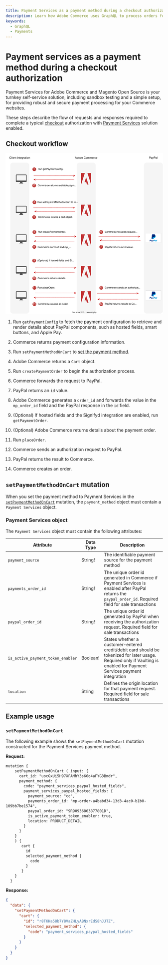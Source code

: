 ```yaml
---
title: Payment Services as a payment method during a checkout authorization
description: Learn how Adobe Commerce uses GraphQL to process orders for the Payment Services payment method during a typical checkout authorization.
keywords:
  - GraphQL
  - Payments
---
```


# Payment services as a payment method during a checkout authorization

Payment Services for Adobe Commerce and Magento Open Source is your turnkey self-service solution, including sandbox testing and a simple setup, for providing robust and secure payment processing for your Commerce websites.

These steps describe the flow of requests and responses required to complete a typical [checkout](../tutorials/checkout/index.md) authorization with [Payment Services](https://experienceleague.adobe.com/docs/commerce-merchant-services/payment-services/guide-overview.html) solution enabled.

## Checkout workflow

![Payment Services sequence diagram](../../_images/graphql/payment-services.svg)

1. Run `getPaymentConfig` to fetch the payment configuration to retrieve and render details about PayPal components, such as hosted fields, smart buttons, and Apple Pay.

1. Commerce returns payment configuration information.

1. Run `setPaymentMethodOnCart` to [set the payment method](../tutorials/checkout/set-payment-method.md).

1. Adobe Commerce returns a `Cart` object.

1. Run `createPaymentOrder` to begin the authorization process.

1. Commerce forwards the request to PayPal.

1. PayPal returns an `id` value.

1. Adobe Commerce generates a `order_id` and forwards the value in the `mp_order_id` field and the PayPal response in the `id` field.

1. (Optional) If hosted fields and the Signifyd integration are enabled, run `getPaymentOrder`.

1.  (Optional) Adobe Commerce returns details about the payment order.

1.  Run `placeOrder`.

1.  Commerce sends an authorization request to PayPal.

1.  PayPal returns the result to Commerce.

1.  Commerce creates an order.

## `setPaymentMethodOnCart` mutation

When you set the payment method to Payment Services in the [`setPaymentMethodOnCart`](../schema/cart/mutations/set-payment-method.md) mutation, the `payment_method` object must contain a `Payment Services` object.

### Payment Services object

The `Payment Services` object must contain the following attributes:

Attribute |  Data Type | Description
--- | --- | ---
`payment_source` | String! | The identifiable payment source for the payment method
`payments_order_id` | String! | The unique order id generated in Commerce if Payment Services is enabled after PayPal returns the `paypal_order_id`. Required field for sale transactions
`paypal_order_id` | String! | The unique order id generated by PayPal when receiving the authorization request. Required field for sale transactions
`is_active_payment_token_enabler` | Boolean! | States whether a customer-entered credit/debit card should be tokenized for later usage. Required only if Vaulting is enabled for Payment Services payment integration
`location` | String | Defines the origin location for that payment request. Required field for sale transactions

## Example usage

### `setPaymentMethodOnCart`

The following example shows the `setPaymentMethodOnCart` mutation constructed for the Payment Services payment method.

**Request:**

```text
mutation {
    setPaymentMethodOnCart ( input: {
      cart_id: "uocGxUi5H97XFAMhY3s66q4aFYG3Bmdr",
      payment_method: {
        code: "payment_services_paypal_hosted_fields",
        payment_services_paypal_hosted_fields: {
          payment_source: "cc",
          payments_order_id: "mp-order-a4babd34-13d3-4ac0-b1b0-109bb7be1574",
          paypal_order_id: "9R90936863877801D",
          is_active_payment_token_enabler: true,
          location: PRODUCT_DETAIL
        }
      }
    }
    ) {
       cart {
         id
         selected_payment_method {
           code
         }
       }
    }
  } 
```

**Response:**

```json
{
  "data": {
    "setPaymentMethodOnCart": {
      "cart": {
        "id": "r8TKHa58b7Y8VaZHLyABNxrEdS8hJJTZ",
        "selected_payment_method": {
          "code": "payment_services_paypal_hosted_fields"
        }
      }
    }
  }
}
```
